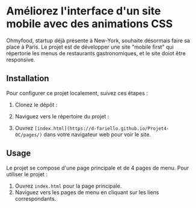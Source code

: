 
# Améliorez l'interface d'un site mobile avec des animations CSS

Ohmyfood, startup déjà présente à New-York, souhaite désormais faire sa place à Paris.  Le projet est de développer une site "mobile first" qui répertorie les menus de restaurants gastronomiques, et le site doiot être responsive.

## Installation

Pour configurer ce projet localement, suivez ces étapes :

1. Clonez le dépôt :

2. Naviguez vers le répertoire du projet :

3. Ouvrez `[index.html](https://d-fariello.github.io/Projet4-OC/pages/)` dans votre navigateur web pour voir le site.

## Usage

Le projet se compose d'une page principale et de 4 pages de menu. Pour utiliser le projet :

1. Ouvrez `index.html` pour la page principale.
2. Naviguez vers les pages de menu en cliquant sur les liens correspondants.


